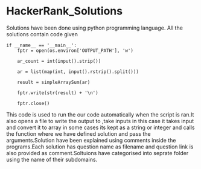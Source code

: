 # HackerRank_Solutions
Solutions have been done using python programming language.
All the solutions contain code given  
~~~
if __name__ == '__main__':
    fptr = open(os.environ['OUTPUT_PATH'], 'w')

    ar_count = int(input().strip())

    ar = list(map(int, input().rstrip().split()))

    result = simpleArraySum(ar)

    fptr.write(str(result) + '\n')

    fptr.close()
~~~
This code is used to run the our code automatically when the script is ran.It also opens a file to write the output to ,take inputs in this case it takes input and convert it to array in some cases 
its kept as a string or integer and calls the function where we have defined solution and pass the arguments.Solution have been explained using comments inside the programs.Each solution has question name as filename and question link is also provided as comment.Soltuions have categorised into seprate folder using the name of their subdomains.
